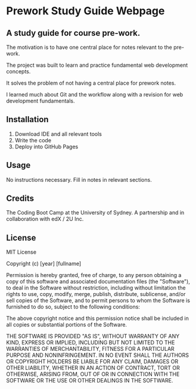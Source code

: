 # Prework Study Guide Webpage

## A study guide for course pre-work.

The motivation is to have one central place for notes relevant to the pre-work.

The project was built to learn and practice fundamental web development concepts.

It solves the problem of not having a central place for prework notes.

I learned much about Git and the workflow along with a revision for web development fundamentals.



## Installation

1) Download IDE and all relevant tools
2) Write the code
3) Deploy into GitHub Pages

## Usage

No instructions necessary.
Fill in notes in relevant sections.

## Credits

The Coding Boot Camp at the University of Sydney.
A partnership and in collaboration with edX / 2U Inc.

## License

MIT License

Copyright (c) [year] [fullname]

Permission is hereby granted, free of charge, to any person obtaining a copy
of this software and associated documentation files (the "Software"), to deal
in the Software without restriction, including without limitation the rights
to use, copy, modify, merge, publish, distribute, sublicense, and/or sell
copies of the Software, and to permit persons to whom the Software is
furnished to do so, subject to the following conditions:

The above copyright notice and this permission notice shall be included in all
copies or substantial portions of the Software.

THE SOFTWARE IS PROVIDED "AS IS", WITHOUT WARRANTY OF ANY KIND, EXPRESS OR
IMPLIED, INCLUDING BUT NOT LIMITED TO THE WARRANTIES OF MERCHANTABILITY,
FITNESS FOR A PARTICULAR PURPOSE AND NONINFRINGEMENT. IN NO EVENT SHALL THE
AUTHORS OR COPYRIGHT HOLDERS BE LIABLE FOR ANY CLAIM, DAMAGES OR OTHER
LIABILITY, WHETHER IN AN ACTION OF CONTRACT, TORT OR OTHERWISE, ARISING FROM,
OUT OF OR IN CONNECTION WITH THE SOFTWARE OR THE USE OR OTHER DEALINGS IN THE
SOFTWARE.



